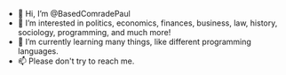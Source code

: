 - 👋 Hi, I’m @BasedComradePaul
- 👀 I’m interested in politics, economics, finances, business, law, history, sociology, programming, and much more!
- 🌱 I’m currently learning many things, like different programming languages.
- 📫 Please don't try to reach me.

<!---
BasedComradePaul/BasedComradePaul is a ✨ special ✨ repository because its `README.md` (this file) appears on your GitHub profile.
You can click the Preview link to take a look at your changes.
--->
